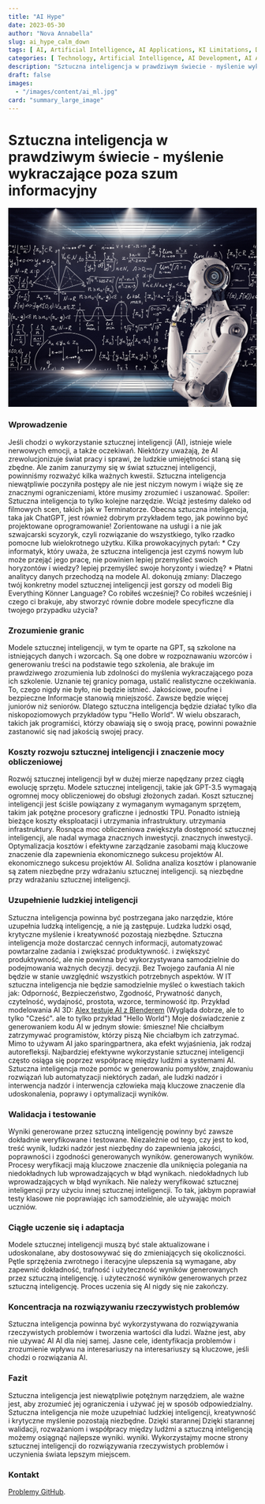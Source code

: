 ```yaml
---
title: "AI Hype"
date: 2023-05-30
author: "Nova Annabella"
slug: ai_hype_calm_down
tags: [ AI, Artificial Intelligence, AI Applications, KI Limitations, Development, Validation, Collaboration, Continuous Learning, Problem Solving ]
categories: [ Technology, Artificial Intelligence, AI Development, AI Applications ]
description: "Sztuczna inteligencja w prawdziwym świecie - myślenie wykraczające poza szum informacyjny".
draft: false
images:
  - "/images/content/ai_ml.jpg"
card: "summary_large_image"
---
```




# Sztuczna inteligencja w prawdziwym świecie - myślenie wykraczające poza szum informacyjny

[![ai_ml](/images/content/ai_ml.jpg)](https://en.wikipedia.org/wiki/Weak_artificial_intelligence)

### Wprowadzenie

Jeśli chodzi o wykorzystanie sztucznej inteligencji (AI), istnieje wiele nerwowych emocji, a także oczekiwań. Niektórzy
uważają, że AI zrewolucjonizuje świat pracy i sprawi, że ludzkie umiejętności staną się zbędne. Ale zanim zanurzymy się
w świat sztucznej inteligencji, powinniśmy rozważyć kilka ważnych kwestii. Sztuczna inteligencja niewątpliwie poczyniła
postępy ale nie jest niczym nowym i wiąże się ze znacznymi ograniczeniami, które musimy zrozumieć i uszanować. Spoiler:
Sztuczna inteligencja to tylko kolejne narzędzie. Wciąż jesteśmy daleko od filmowych scen, takich jak w Terminatorze.
Obecna sztuczna inteligencja, taka jak ChatGPT, jest również dobrym przykładem tego, jak powinno być projektowane
oprogramowanie! Zorientowane na usługi i a nie jak szwajcarski scyzoryk, czyli rozwiązanie do wszystkiego, tylko rzadko
pomocne lub wielokrotnego użytku. Kilka prowokacyjnych pytań: * Czy informatyk, który uważa, że sztuczna inteligencja
jest czymś nowym lub może przejąć jego pracę, nie powinien lepiej przemyśleć swoich horyzontów i wiedzy?  lepiej
przemyśleć swoje horyzonty i wiedzę? * Płatni analitycy danych przechodzą na modele AI.  dokonują zmiany: Dlaczego twój
konkretny model sztucznej inteligencji jest gorszy od modeli Big Everything Könner Language? Co robiłeś wcześniej?  Co
robiłeś wcześniej i czego ci brakuje, aby stworzyć równie dobre modele specyficzne dla twojego przypadku użycia?

### Zrozumienie granic

Modele sztucznej inteligencji, w tym te oparte na GPT, są szkolone na istniejących danych i wzorcach. Są one dobre w
rozpoznawaniu wzorców i generowaniu treści na podstawie tego szkolenia, ale brakuje im prawdziwego zrozumienia lub
zdolności do myślenia wykraczającego poza ich szkolenie. Uznanie tej granicy pomaga, ustalić realistyczne oczekiwania.
To, czego nigdy nie było, nie będzie istnieć. Jakościowe, poufne i bezpieczne Informacje stanowią mniejszość. Zawsze
będzie więcej juniorów niż seniorów. Dlatego sztuczna inteligencja będzie działać tylko dla niskopoziomowych przykładów
typu "Hello World". W wielu obszarach, takich jak programiści, którzy obawiają się o swoją pracę, powinni poważnie
zastanowić się nad jakością swojej pracy.

### Koszty rozwoju sztucznej inteligencji i znaczenie mocy obliczeniowej

Rozwój sztucznej inteligencji był w dużej mierze napędzany przez ciągłą ewolucję sprzętu. Modele sztucznej inteligencji,
takie jak GPT-3.5 wymagają ogromnej mocy obliczeniowej do obsługi złożonych zadań. Koszt sztucznej inteligencji jest
ściśle powiązany z wymaganym wymaganym sprzętem, takim jak potężne procesory graficzne i jednostki TPU. Ponadto istnieją
bieżące koszty eksploatacji i utrzymania infrastruktury. utrzymania infrastruktury. Rosnąca moc obliczeniowa zwiększyła
dostępność sztucznej inteligencji, ale nadal wymaga znacznych inwestycji. znacznych inwestycji. Optymalizacja kosztów i
efektywne zarządzanie zasobami mają kluczowe znaczenie dla zapewnienia ekonomicznego sukcesu projektów AI. ekonomicznego
sukcesu projektów AI. Solidna analiza kosztów i planowanie są zatem niezbędne przy wdrażaniu sztucznej inteligencji. są
niezbędne przy wdrażaniu sztucznej inteligencji.

### Uzupełnienie ludzkiej inteligencji

Sztuczna inteligencja powinna być postrzegana jako narzędzie, które uzupełnia ludzką inteligencję, a nie ją zastępuje.
Ludzka ludzki osąd, krytyczne myślenie i kreatywność pozostają niezbędne. Sztuczna inteligencja może dostarczać cennych
informacji, automatyzować powtarzalne zadania i zwiększać produktywność. i zwiększyć produktywność, ale nie powinna być
wykorzystywana samodzielnie do podejmowania ważnych decyzji. decyzji. Bez Twojego zaufania AI nie będzie w stanie
uwzględnić wszystkich potrzebnych aspektów. W IT sztuczna inteligencja nie będzie samodzielnie myśleć o kwestiach takich
jak: Odporność, Bezpieczeństwo, Zgodność, Prywatność danych, czytelność, wydajność, prostota, wzorce, terminowość itp.
Przykład modelowania AI 3D: [Alex testuje AI z Blenderem](https://www.youtube.com/watch?v=x60zHw_z4NM&t=460s) (Wygląda
dobrze, ale to tylko "Cześć". ale to tylko przykład "Hello World") Moje doświadczenie z generowaniem kodu AI w jednym
słowie: śmieszne! Nie chciałbym zatrzymywać programistów, którzy piszą Nie chciałbym ich zatrzymać. Mimo to używam AI
jako sparingpartnera, aka efekt wyjaśnienia, jak rodzaj autorefleksji. Najbardziej efektywne wykorzystanie sztucznej
inteligencji często osiąga się poprzez współpracę między ludźmi a systemami AI. Sztuczna inteligencja może pomóc w
generowaniu pomysłów, znajdowaniu rozwiązań lub automatyzacji niektórych zadań, ale ludzki nadzór i interwencja nadzór i
interwencja człowieka mają kluczowe znaczenie dla udoskonalenia, poprawy i optymalizacji wyników.

### Walidacja i testowanie

Wyniki generowane przez sztuczną inteligencję powinny być zawsze dokładnie weryfikowane i testowane. Niezależnie od
tego, czy jest to kod, treść wynik, ludzki nadzór jest niezbędny do zapewnienia jakości, poprawności i zgodności
generowanych wyników. generowanych wyników. Procesy weryfikacji mają kluczowe znaczenie dla uniknięcia polegania na
niedokładnych lub wprowadzających w błąd wynikach. niedokładnych lub wprowadzających w błąd wynikach. Nie należy
weryfikować sztucznej inteligencji przy użyciu innej sztucznej inteligencji. To tak, jakbym poprawiał testy klasowe nie
poprawiając ich samodzielnie, ale używając moich uczniów.

### Ciągłe uczenie się i adaptacja

Modele sztucznej inteligencji muszą być stale aktualizowane i udoskonalane, aby dostosowywać się do zmieniających się
okoliczności. Pętle sprzężenia zwrotnego i iteracyjne ulepszenia są wymagane, aby zapewnić dokładność, trafność i
użyteczność wyników generowanych przez sztuczną inteligencję. i użyteczność wyników generowanych przez sztuczną
inteligencję. Proces uczenia się AI nigdy się nie zakończy.

### Koncentracja na rozwiązywaniu rzeczywistych problemów

Sztuczna inteligencja powinna być wykorzystywana do rozwiązywania rzeczywistych problemów i tworzenia wartości dla
ludzi. Ważne jest, aby nie używać AI AI dla niej samej. Jasne cele, identyfikacja problemów i zrozumienie wpływu na
interesariuszy na interesariuszy są kluczowe, jeśli chodzi o rozwiązania AI.

### Fazit

Sztuczna inteligencja jest niewątpliwie potężnym narzędziem, ale ważne jest, aby zrozumieć jej ograniczenia i używać jej
w sposób odpowiedzialny. Sztuczna inteligencja nie może uzupełniać ludzkiej inteligencji, kreatywność i krytyczne
myślenie pozostają niezbędne. Dzięki starannej Dzięki starannej walidacji, rozważaniom i współpracy między ludźmi a
sztuczną inteligencją możemy osiągnąć najlepsze wyniki. wyniki. Wykorzystajmy mocne strony sztucznej inteligencji do
rozwiązywania rzeczywistych problemów i uczynienia świata lepszym miejscem.

### Kontakt

[Problemy GitHub](https://github.com/NovaAnnabella/the_unspoken/issues/new/choose).
